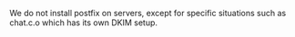 We do not install postfix on servers, except for specific situations such as chat.c.o
which has its own DKIM setup.
